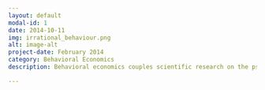 ```yaml
---
layout: default
modal-id: 1
date: 2014-10-11
img: irrational_behaviour.png
alt: image-alt
project-date: February 2014
category: Behavioral Economics
description: Behavioral economics couples scientific research on the psychology of decision making with economic theory to better understand what motivates financial decisions. In A Beginner’s Guide to Irrational Behavior, you will learn about some of the many ways in which we behave in less than rational ways, and how we might overcome our shortcomings. You’ll also learn about cases where our irrationalities work in our favor, and how we can harness these human tendencies to make better decisions.

---
```


